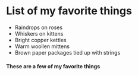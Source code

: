 # List of my favorite things
* Raindrops on roses 
* Whiskers on kittens
* Bright copper kettles
* Warm woollen mittens
* Brown paper packages tied up with strings
#### These are a few of my favorite things
